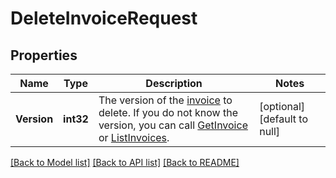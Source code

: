 # DeleteInvoiceRequest

## Properties
Name | Type | Description | Notes
------------ | ------------- | ------------- | -------------
**Version** | **int32** | The version of the [invoice](https://developer.squareup.com/reference/square_2024-07-17/objects/Invoice) to delete. If you do not know the version, you can call [GetInvoice](https://developer.squareup.com/reference/square_2024-07-17/invoices-api/get-invoice) or  [ListInvoices](https://developer.squareup.com/reference/square_2024-07-17/invoices-api/list-invoices). | [optional] [default to null]

[[Back to Model list]](../README.md#documentation-for-models) [[Back to API list]](../README.md#documentation-for-api-endpoints) [[Back to README]](../README.md)

